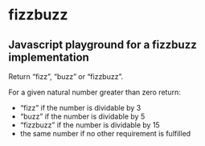 # fizzbuzz

## Javascript playground for a fizzbuzz implementation

Return “fizz”, “buzz” or “fizzbuzz”.  

For a given natural number greater than zero return:
* “fizz” if the number is dividable by 3
* “buzz” if the number is dividable by 5
* “fizzbuzz” if the number is dividable by 15
* the same number if no other requirement is fulfilled
